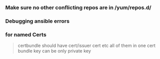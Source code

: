 ### Make sure no other conflicting repos are in /yum/repos.d/
### Debugging ansible errors
### for named Certs
> certbundle should have cert/issuer cert etc all of them in one cert bundle 
> key can be only private key

